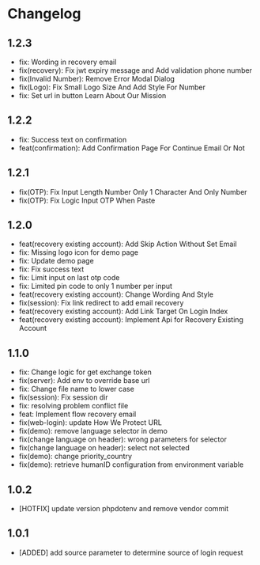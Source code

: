 # Changelog

## 1.2.3

- fix: Wording in recovery email
- fix(recovery): Fix jwt expiry message and Add validation phone number
- fix(Invalid Number): Remove Error Modal Dialog
- fix(Logo): Fix Small Logo Size And Add Style For Number
- fix: Set url in button Learn About Our Mission
## 1.2.2

- fix: Success text on confirmation
- feat(confirmation): Add Confirmation Page For Continue Email Or Not

## 1.2.1

- fix(OTP): Fix Input Length Number Only 1 Character And Only Number
- fix(OTP): Fix Logic Input OTP When Paste

## 1.2.0

- feat(recovery existing account): Add Skip Action Without Set Email
- fix: Missing logo icon for demo page
- fix: Update demo page
- fix: Fix success text
- fix: Limit input on last otp code
- fix: Limited pin code to only 1 number per input
- feat(recovery existing account): Change Wording And Style
- fix(session): Fix link redirect to add email recovery
- feat(recovery existing account): Add Link Target On Login Index
- feat(recovery existing account): Implement Api for Recovery Existing Account

## 1.1.0

- fix: Change logic for get exchange token
- fix(server): Add env to override base url
- fix: Change file name to lower case
- fix(session): Fix session dir
- fix: resolving problem conflict file
- feat: Implement flow recovery email
- fix(web-login): update How We Protect URL
- fix(demo): remove language selector in demo
- fix(change language on header): wrong parameters for selector
- fix(change language on header): select not selected
- fix(demo): change priority_country
- fix(demo): retrieve humanID configuration from environment variable

## 1.0.2

- [HOTFIX] update version phpdotenv and remove vendor commit

## 1.0.1

- [ADDED] add source parameter to determine source of login request
